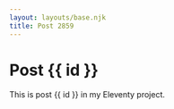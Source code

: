 ```yaml
---
layout: layouts/base.njk
title: Post 2859
---
```


# Post {{ id }}

This is post {{ id }} in my Eleventy project.
